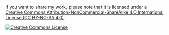 <p>If you want to share my work, please note that it is licensed under a <a rel="license" href="http://creativecommons.org/licenses/by-nc-sa/4.0/" target="_blank">Creative Commons Attribution-NonCommercial-ShareAlike 4.0 International License (CC BY-NC-SA 4.0)</a>.</p> 
<a rel="license" href="http://creativecommons.org/licenses/by-nc-sa/4.0/"><img alt="Creative Commons License" style="border-width:0" src="https://i.creativecommons.org/l/by-nc-sa/4.0/88x31.png" /></a>
